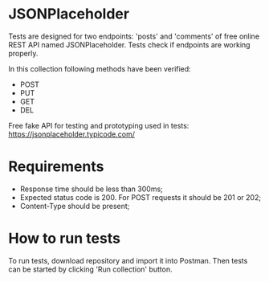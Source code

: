 # JSONPlaceholder
Tests are designed for two endpoints: 'posts' and 'comments' of free online REST API named JSONPlaceholder.  Tests check if endpoints are working properly.

In this collection following methods have been verified:
- POST
- PUT
- GET
- DEL

Free fake API for testing and prototyping used in tests:
https://jsonplaceholder.typicode.com/

# Requirements

- Response time should be less than 300ms;
- Expected status code is 200. For POST requests it should be 201 or 202;
- Content-Type should be present;

# How to run tests

To run tests, download repository and import it into Postman. Then tests can be started by clicking 'Run collection' button.
